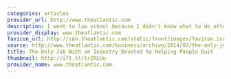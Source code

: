 ```yaml
---
categories: articles
provider_url: http://www.theatlantic.com
description: I went to law school because I didn't know what to do after college and I'm bad at math. Law school seemed like a safe, respectable path and gave me an easy answer to what I was going to do with my life.
provider_display: www.theatlantic.com
favicon_url: http://cdn.theatlantic.com/static/front/images/favicon.ico
source: http://www.theatlantic.com/business/archive/2014/07/the-only-job-with-an-industry-devoted-to-helping-people-quit/375199/
title: The Only Job With an Industry Devoted to Helping People Quit
thumbnail: http://ift.tt/1rZRLUu
provider_name: www.theatlantic.com
---
```

